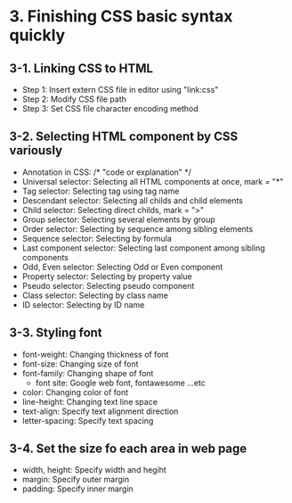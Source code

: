 # 3. Finishing CSS basic syntax quickly  
  
## 3-1. Linking CSS to HTML  
* Step 1: Insert extern CSS file in editor using "link:css"  
* Step 2: Modify CSS file path  
* Step 3: Set CSS file character encoding method  
  
## 3-2. Selecting HTML component by CSS variously  
* Annotation in CSS: /* "code or explanation" */  
* Universal selector: Selecting all HTML components at once, mark = "*"  
* Tag selector: Selecting tag using tag name  
* Descendant selector: Selecting all childs and child elements  
* Child selector: Selecting direct childs, mark = ">"  
* Group selector: Selecting several elements by group  
* Order selector: Selecting by sequence among sibling elements  
* Sequence selector: Selecting by formula  
* Last component selector: Selecting last component among sibling components  
* Odd, Even selector: Selecting Odd or Even component  
* Property selector: Selecting by property value  
* Pseudo selector: Selecting pseudo component  
* Class selector: Selecting by class name  
* ID selector: Selecting by ID name  
  
## 3-3. Styling font  
* font-weight: Changing thickness of font  
* font-size: Changing size of font  
* font-family: Changing shape of font  
    * font site: Google web font, fontawesome ...etc  
* color: Changing color of font  
* line-height: Changing text line space  
* text-align: Specify text alignment direction  
* letter-spacing: Specify text spacing  
  
## 3-4. Set the size fo each area in web page  
* width, height: Specify width and hegiht  
* margin: Specify outer margin  
* padding: Specify inner margin  
